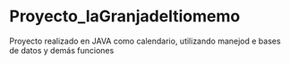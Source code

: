 # Proyecto_laGranjadeltiomemo
Proyecto realizado en JAVA como calendario, utilizando manejod e bases de datos y demás funciones
